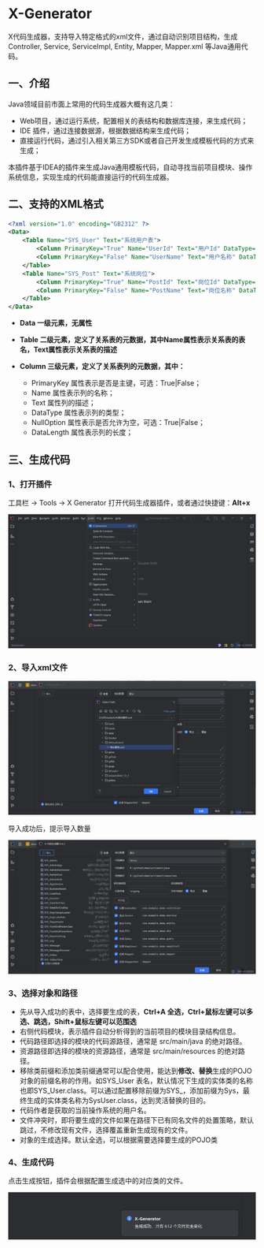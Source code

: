 # X-Generator
X代码生成器，支持导入特定格式的xml文件，通过自动识别项目结构，生成Controller, Service, ServiceImpl, Entity, Mapper, Mapper.xml 等Java通用代码。


## 一、介绍
Java领域目前市面上常用的代码生成器大概有这几类：

- Web项目，通过运行系统，配置相关的表结构和数据库连接，来生成代码；
- IDE 插件，通过连接数据源，根据数据结构来生成代码；
- 直接运行代码，通过引入相关第三方SDK或者自己开发生成模板代码的方式来生成；

本插件基于IDEA的插件来生成Java通用模板代码，自动寻找当前项目模块、操作系统信息，实现生成的代码能直接运行的代码生成器。

## 二、支持的XML格式
```xml
<?xml version="1.0" encoding="GB2312" ?>
<Data>
    <Table Name="SYS_User" Text="系统用户表">
        <Column PrimaryKey="True" Name="UserId" Text="用户Id" DataType="VARCHAR" NullOption="False" DataLength="32"/>
        <Column PrimaryKey="False" Name="UserName" Text="用户名称" DataType="VARCHAR" NullOption="False" DataLength="100"/>
    </Table>
    <Table Name="SYS_Post" Text="系统岗位">
        <Column PrimaryKey="True" Name="PostId" Text="岗位Id" DataType="VARCHAR" NullOption="False" DataLength="32"/>
        <Column PrimaryKey="False" Name="PostName" Text="岗位名称" DataType="VARCHAR" NullOption="True" DataLength="100"/>
    </Table>
</Data>
```

- **Data  一级元素，无属性**

- **Table 二级元素，定义了关系表的元数据，其中Name属性表示关系表的表名，Text属性表示关系表的描述**

- **Column 三级元素，定义了关系表列的元数据，其中：**
  - PrimaryKey 属性表示是否是主键，可选：True|False；
  - Name 属性表示列的名称；
  - Text 属性列的描述；
  - DataType 属性表示列的类型；
  - NullOption 属性表示是否允许为空，可选：True|False；
  - DataLength 属性表示列的长度；


## 三、生成代码

### 1、打开插件

工具栏 -> Tools -> X Generator 打开代码生成器插件，或者通过快捷键：**Alt+x**

![image-20241121160619076](doc/x1.png)

### 2、导入xml文件
![image-20241121160619076](doc/x2.png)

导入成功后，提示导入数量

![image-20241121161321297](doc/x3.png)

### 3、选择对象和路径

- 先从导入成功的表中，选择要生成的表，**Ctrl+A 全选，Ctrl+鼠标左键可以多选、跳选，Shift+鼠标左键可以范围选**
- 右侧代码模块，表示插件自动分析得到的当前项目的模块目录结构信息。
- 代码路径即选择的模块的代码源路径，通常是 src/main/java 的绝对路径。
- 资源路径即选择的模块的资源路径，通常是 src/main/resources 的绝对路径。
- 移除类前缀和添加类前缀通常可以配合使用，能达到**修改、替换**生成的POJO对象的前缀名称的作用。如SYS_User 表名，默认情况下生成的实体类的名称也即SYS_User.class。可以通过配置移除前缀为SYS_，添加前缀为Sys，最终生成的实体类名称为SysUser.class，达到灵活替换的目的。
- 代码作者是获取的当前操作系统的用户名。
- 文件冲突时，即将要生成的文件如果在路径下已有同名文件的处置策略，默认跳过，不修改现有文件，选择覆盖重新生成现有的文件。
- 对象的生成选择。默认全选，可以根据需要选择要生成的POJO类

### 4、生成代码

点击生成按钮，插件会根据配置生成选中的对应类的文件。

![image-20241121162730286](doc/x4.png)
